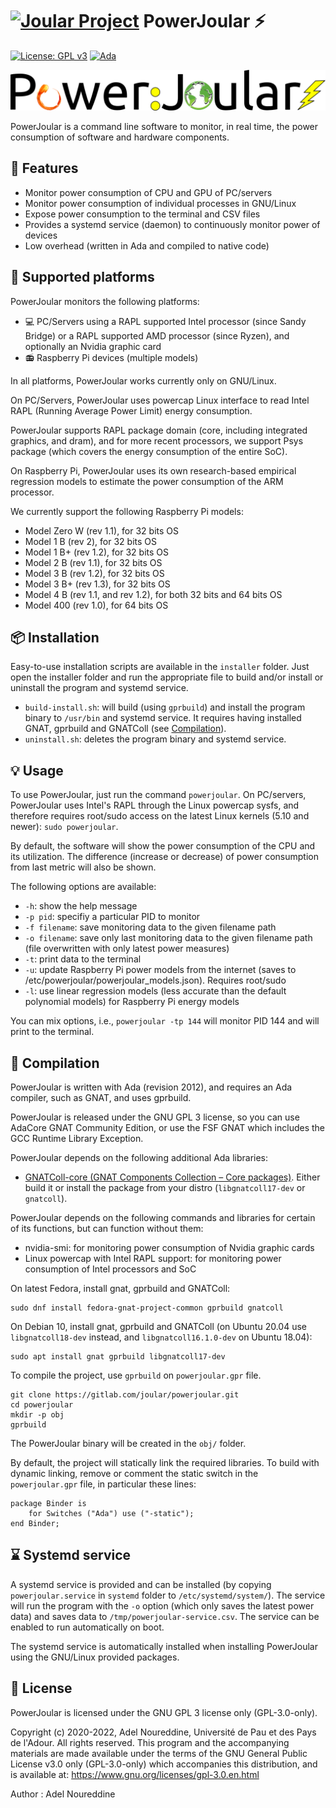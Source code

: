 # [![Joular Project](https://gitlab.com/uploads/-/system/group/avatar/10668049/joular.png?width=64)](https://www.noureddine.org/research/joular/) PowerJoular :zap:

[![License: GPL v3](https://img.shields.io/badge/License-GPLv3-blue)](https://www.gnu.org/licenses/gpl-3.0)
[![Ada](https://img.shields.io/badge/Made%20with-Ada-blue)](https://www.adaic.org)

![PowerJoular Logo](powerjoular.png)

PowerJoular is a command line software to monitor, in real time, the power consumption of software and hardware components.

## :rocket: Features

- Monitor power consumption of CPU and GPU of PC/servers
- Monitor power consumption of individual processes in GNU/Linux
- Expose power consumption to the terminal and CSV files
- Provides a systemd service (daemon) to continuously monitor power of devices
- Low overhead (written in Ada and compiled to native code)

## :satellite: Supported platforms

PowerJoular monitors the following platforms:
- :computer: PC/Servers using a RAPL supported Intel processor (since Sandy Bridge) or a RAPL supported AMD processor (since Ryzen), and optionally an Nvidia graphic card
- :radio: Raspberry Pi devices (multiple models)

In all platforms, PowerJoular works currently only on GNU/Linux.

On PC/Servers, PowerJoular uses powercap Linux interface to read Intel RAPL (Running Average Power Limit) energy consumption.

PowerJoular supports RAPL package domain (core, including integrated graphics, and dram), and for more recent processors, we support Psys package (which covers the energy consumption of the entire SoC).

On Raspberry Pi, PowerJoular uses its own research-based empirical regression models to estimate the power consumption of the ARM processor.

We currently support the following Raspberry Pi models:
- Model Zero W (rev 1.1), for 32 bits OS
- Model 1 B (rev 2), for 32 bits OS
- Model 1 B+ (rev 1.2), for 32 bits OS
- Model 2 B (rev 1.1), for 32 bits OS
- Model 3 B (rev 1.2), for 32 bits OS
- Model 3 B+ (rev 1.3), for 32 bits OS
- Model 4 B (rev 1.1, and rev 1.2), for both 32 bits and 64 bits OS
- Model 400 (rev 1.0), for 64 bits OS

## :package: Installation

Easy-to-use installation scripts are available in the ```installer``` folder.
Just open the installer folder and run the appropriate file to build and/or install or uninstall the program and systemd service.

- ```build-install.sh```: will build (using ```gprbuild```) and install the program binary to ```/usr/bin``` and systemd service. It requires having installed GNAT, gprbuild and GNATColl (see [Compilation](#floppy_disk-compilation)).
- ```uninstall.sh```: deletes the program binary and systemd service.

## :bulb: Usage

To use PowerJoular, just run the command ```powerjoular```.
On PC/servers, PowerJoular uses Intel's RAPL through the Linux powercap sysfs, and therefore requires root/sudo access on the latest Linux kernels (5.10 and newer): ```sudo powerjoular```.

By default, the software will show the power consumption of the CPU and its utilization.
The difference (increase or decrease) of power consumption from last metric will also be shown.

The following options are available:
- ```-h```: show the help message
- ```-p pid```: specifiy a particular PID to monitor
- ```-f filename```: save monitoring data to the given filename path
- ```-o filename```: save only last monitoring data to the given filename path (file overwritten with only latest power measures)
- ```-t```: print data to the terminal
- ```-u```: update Raspberry Pi power models from the internet (saves to /etc/powerjoular/powerjoular_models.json). Requires root/sudo
- ```-l```: use linear regression models (less accurate than the default polynomial models) for Raspberry Pi energy models
 
You can mix options, i.e., ```powerjoular -tp 144``` will monitor PID 144 and will print to the terminal.

## :floppy_disk: Compilation

PowerJoular is written with Ada (revision 2012), and requires an Ada compiler, such as GNAT, and uses gprbuild.

PowerJoular is released under the GNU GPL 3 license, so you can use AdaCore GNAT Community Edition, or use the FSF GNAT which includes the GCC Runtime Library Exception.

PowerJoular depends on the following additional Ada libraries:
- [GNATColl-core (GNAT Components Collection – Core packages)](https://github.com/AdaCore/gnatcoll-core). Either build it or install the package from your distro (```libgnatcoll17-dev``` or ```gnatcoll```).

PowerJoular depends on the following commands and libraries for certain of its functions, but can function without them:
- nvidia-smi: for monitoring power consumption of Nvidia graphic cards
- Linux powercap with Intel RAPL support: for monitoring power consumption of Intel processors and SoC

On latest Fedora, install gnat, gprbuild and GNATColl:
```
sudo dnf install fedora-gnat-project-common gprbuild gnatcoll
```

On Debian 10, install gnat, gprbuild and GNATColl (on Ubuntu 20.04 use ```libgnatcoll18-dev``` instead, and ```libgnatcoll16.1.0-dev``` on Ubuntu 18.04):
```
sudo apt install gnat gprbuild libgnatcoll17-dev
```

To compile the project, use ```gprbuild``` on ```powerjoular.gpr``` file.

```
git clone https://gitlab.com/joular/powerjoular.git
cd powerjoular
mkdir -p obj
gprbuild
```

The PowerJoular binary will be created in the ```obj/``` folder.

By default, the project will statically link the required libraries.
To build with dynamic linking, remove or comment the static switch in the ```powerjoular.gpr``` file, in particular these lines:

```
package Binder is
    for Switches ("Ada") use ("-static");
end Binder;
```

## :hourglass: Systemd service

A systemd service is provided and can be installed (by copying ```powerjoular.service``` in ```systemd``` folder to ```/etc/systemd/system/```).
The service will run the program with the ```-o``` option (which only saves the latest power data) and saves data to ```/tmp/powerjoular-service.csv```.
The service can be enabled to run automatically on boot.

The systemd service is automatically installed when installing PowerJoular using the GNU/Linux provided packages.

## :newspaper: License

PowerJoular is licensed under the GNU GPL 3 license only (GPL-3.0-only).

Copyright (c) 2020-2022, Adel Noureddine, Université de Pau et des Pays de l'Adour.
All rights reserved. This program and the accompanying materials are made available under the terms of the GNU General Public License v3.0 only (GPL-3.0-only) which accompanies this distribution, and is available at: https://www.gnu.org/licenses/gpl-3.0.en.html

Author : Adel Noureddine
